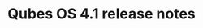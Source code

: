 ---
layout: doc
permalink: /doc/releases/4.1/release-notes/
redirect_to: https://doc.qubes-os.org/en/latest/developer/releases/4_1/release-notes.html
title: Qubes OS 4.1 release notes
---